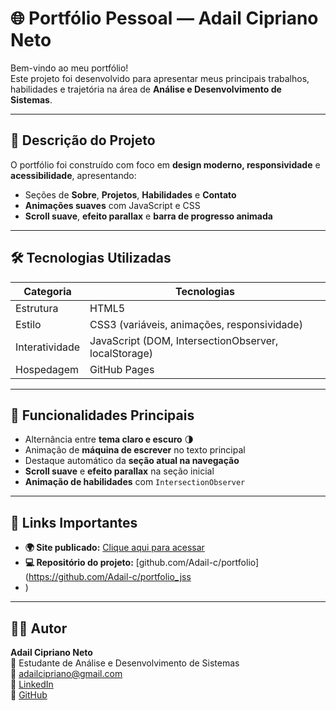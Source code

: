 # 🌐 Portfólio Pessoal — Adail Cipriano Neto

Bem-vindo ao meu portfólio!  
Este projeto foi desenvolvido para apresentar meus principais trabalhos, habilidades e trajetória na área de **Análise e Desenvolvimento de Sistemas**.

---

## 🚀 **Descrição do Projeto**

O portfólio foi construído com foco em **design moderno, responsividade** e **acessibilidade**, apresentando:
- Seções de **Sobre**, **Projetos**, **Habilidades** e **Contato**  
- **Animações suaves** com JavaScript e CSS    
- **Scroll suave**, **efeito parallax** e **barra de progresso animada**

---

## 🛠️ **Tecnologias Utilizadas**

| Categoria | Tecnologias |
|------------|--------------|
| Estrutura | HTML5 |
| Estilo | CSS3 (variáveis, animações, responsividade) |
| Interatividade | JavaScript (DOM, IntersectionObserver, localStorage) |
| Hospedagem | GitHub Pages |

---

## 🌙 **Funcionalidades Principais**

- Alternância entre **tema claro e escuro** 🌗  
- Animação de **máquina de escrever** no texto principal  
- Destaque automático da **seção atual na navegação**  
- **Scroll suave** e **efeito parallax** na seção inicial  
- **Animação de habilidades** com `IntersectionObserver`

---

## 🔗 **Links Importantes**

- **🌍 Site publicado:** [Clique aqui para acessar](https://adail-c.github.io/portifolio_jss/)  
- **💻 Repositório do projeto:** [github.com/Adail-c/portfolio](https://github.com/Adail-c/portfolio_jss
- )

---

## 👨‍💻 **Autor**

**Adail Cipriano Neto**  
📍 Estudante de Análise e Desenvolvimento de Sistemas  
📧 [adailcipriano@gmail.com](mailto:adailcipriano@gmail.com)  
🔗 [LinkedIn](https://www.linkedin.com/in/adail-cipriano)  
🔗 [GitHub](https://github.com/Adail-c)
